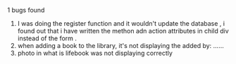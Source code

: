1   bugs found
 1. I was doing the register function and it wouldn't update the database , i found out that i have written the methon adn action attributes in child div instead of the form .
 2. when adding a book to the library, it's not displaying the added by:    ......
 3. photo in what is lifebook was not displaying correctly